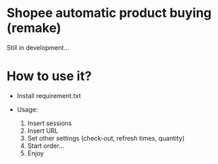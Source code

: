 # Shopee automatic product buying (remake)

Still in development...

# How to use it?
-  Install requirement.txt

- Usage:
  
  1. Insert sessions
  2. Insert URL
  3. Set other settings (check-out, refresh times, quantity)
  4. Start order...
  5. Enjoy
